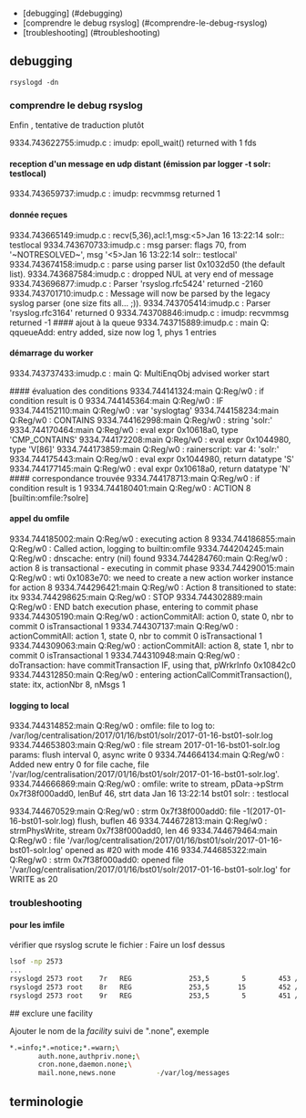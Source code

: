 * [debugging] (#debugging)
* [comprendre le debug rsyslog] (#comprendre-le-debug-rsyslog)
* [troubleshooting] (#troubleshooting)
## debugging

`rsyslogd -dn`

### comprendre le debug rsyslog

Enfin , tentative de traduction plutôt


9334.743622755:imudp.c        : imudp: epoll_wait() returned with 1 fds
#### reception d'un message en udp distant (émission par logger -t solr: testlocal)
9334.743659737:imudp.c        : imudp: recvmmsg returned 1
#### donnée reçues 
9334.743665149:imudp.c        : recv(5,36),acl:1,msg:<5>Jan 16 13:22:14 solr:: testlocal
9334.743670733:imudp.c        : msg parser: flags 70, from '~NOTRESOLVED~', msg '<5>Jan 16 13:22:14 solr:: testlocal'
9334.743674158:imudp.c        : parse using parser list 0x1032d50 (the default list).
9334.743687584:imudp.c        : dropped NUL at very end of message
9334.743696877:imudp.c        : Parser 'rsyslog.rfc5424' returned -2160
9334.743701710:imudp.c        : Message will now be parsed by the legacy syslog parser (one size fits all... ;)).
9334.743705414:imudp.c        : Parser 'rsyslog.rfc3164' returned 0
9334.743708846:imudp.c        : imudp: recvmmsg returned -1
#### ajout à la queue
9334.743715889:imudp.c        : main Q: qqueueAdd: entry added, size now log 1, phys 1 entries
#### démarrage du worker
9334.743737433:imudp.c        : main Q: MultiEnqObj advised worker start

#### évaluation des conditions 
9334.744141324:main Q:Reg/w0  : if condition result is 0
9334.744145364:main Q:Reg/w0  :     IF
9334.744152110:main Q:Reg/w0  :         var 'syslogtag'
9334.744158234:main Q:Reg/w0  :       CONTAINS
9334.744162998:main Q:Reg/w0  :         string 'solr:'
9334.744170464:main Q:Reg/w0  : eval expr 0x10618a0, type 'CMP_CONTAINS'
9334.744172208:main Q:Reg/w0  : eval expr 0x1044980, type 'V[86]'
9334.744173859:main Q:Reg/w0  : rainerscript: var 4: 'solr:'
9334.744175443:main Q:Reg/w0  : eval expr 0x1044980, return datatype 'S'
9334.744177145:main Q:Reg/w0  : eval expr 0x10618a0, return datatype 'N'
#### correspondance trouvée
9334.744178713:main Q:Reg/w0  : if condition result is 1
9334.744180401:main Q:Reg/w0  :     ACTION 8 [builtin:omfile:?solre]
####  appel du omfile
9334.744185002:main Q:Reg/w0  : executing action 8
9334.744186855:main Q:Reg/w0  : Called action, logging to builtin:omfile
9334.744204245:main Q:Reg/w0  : dnscache: entry (nil) found
9334.744284760:main Q:Reg/w0  : action 8 is transactional - executing in commit phase
9334.744290015:main Q:Reg/w0  : wti 0x1083e70: we need to create a new action worker instance for action 8
9334.744296421:main Q:Reg/w0  : Action 8 transitioned to state: itx
9334.744298625:main Q:Reg/w0  :     STOP
9334.744302889:main Q:Reg/w0  : END batch execution phase, entering to commit phase
9334.744305190:main Q:Reg/w0  : actionCommitAll: action 0, state 0, nbr to commit 0 isTransactional 1
9334.744307137:main Q:Reg/w0  : actionCommitAll: action 1, state 0, nbr to commit 0 isTransactional 1
9334.744309063:main Q:Reg/w0  : actionCommitAll: action 8, state 1, nbr to commit 0 isTransactional 1
9334.744310948:main Q:Reg/w0  : doTransaction: have commitTransaction IF, using that, pWrkrInfo 0x10842c0
9334.744312850:main Q:Reg/w0  : entering actionCallCommitTransaction(), state: itx, actionNbr 8, nMsgs 1
#### logging to local 
9334.744314852:main Q:Reg/w0  : omfile: file to log to: /var/log/centralisation/2017/01/16/bst01/solr/2017-01-16-bst01-solr.log
9334.744653803:main Q:Reg/w0  : file stream 2017-01-16-bst01-solr.log params: flush interval 0, async write 0
9334.744664134:main Q:Reg/w0  : Added new entry 0 for file cache, file '/var/log/centralisation/2017/01/16/bst01/solr/2017-01-16-bst01-solr.log'.
9334.744666869:main Q:Reg/w0  : omfile: write to stream, pData->pStrm 0x7f38f000add0, lenBuf 46, strt data Jan 16 13:22:14 bst01 solr: : testlocal

9334.744670529:main Q:Reg/w0  : strm 0x7f38f000add0: file -1(2017-01-16-bst01-solr.log) flush, buflen 46
9334.744672813:main Q:Reg/w0  : strmPhysWrite, stream 0x7f38f000add0, len 46
9334.744679464:main Q:Reg/w0  : file '/var/log/centralisation/2017/01/16/bst01/solr/2017-01-16-bst01-solr.log' opened as #20 with mode 416
9334.744685322:main Q:Reg/w0  : strm 0x7f38f000add0: opened file '/var/log/centralisation/2017/01/16/bst01/solr/2017-01-16-bst01-solr.log' for WRITE as 20

### troubleshooting
#### pour les imfile
vérifier que rsyslog scrute le fichier :
Faire un losf dessus
```bash
lsof -np 2573
...
rsyslogd 2573 root    7r   REG              253,5        5        453 /var/log/mysql/mysql-error.log
rsyslogd 2573 root    8r   REG              253,5       15        452 /var/log/mysql/mysql.log
rsyslogd 2573 root    9r   REG              253,5        5        451 /var/log/mysql/mysql-slow.log
```
## exclure une facility 

Ajouter le nom de la *facility* suivi de ".none", exemple

```bash
*.=info;*.=notice;*.=warn;\
       auth.none,authpriv.none;\
       cron.none,daemon.none;\
       mail.none,news.none          -/var/log/messages
```

## terminologie 




